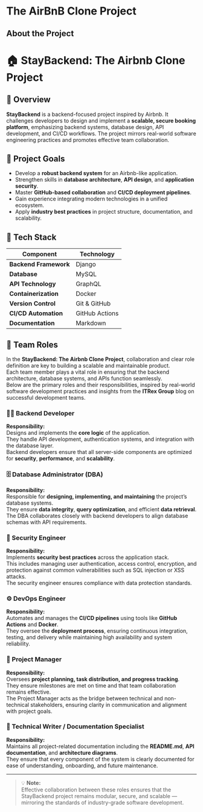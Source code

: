 # The AirBnB Clone Project
## About the Project
# 🏠 StayBackend: The Airbnb Clone Project

## 📘 Overview
**StayBackend** is a backend-focused project inspired by Airbnb. It challenges developers to design and implement a **scalable, secure booking platform**, emphasizing backend systems, database design, API development, and CI/CD workflows. The project mirrors real-world software engineering practices and promotes effective team collaboration.

## 🎯 Project Goals
- Develop a **robust backend system** for an Airbnb-like application.  
- Strengthen skills in **database architecture**, **API design**, and **application security**.  
- Master **GitHub-based collaboration** and **CI/CD deployment pipelines**.  
- Gain experience integrating modern technologies in a unified ecosystem.  
- Apply **industry best practices** in project structure, documentation, and scalability.

## 🧰 Tech Stack
| Component | Technology |
|------------|-------------|
| **Backend Framework** | Django |
| **Database** | MySQL |
| **API Technology** | GraphQL |
| **Containerization** | Docker |
| **Version Control** | Git & GitHub |
| **CI/CD Automation** | GitHub Actions |
| **Documentation** | Markdown |

## 👥 Team Roles

In the **StayBackend: The Airbnb Clone Project**, collaboration and clear role definition are key to building a scalable and maintainable product.  
Each team member plays a vital role in ensuring that the backend architecture, database systems, and APIs function seamlessly.  
Below are the primary roles and their responsibilities, inspired by real-world software development practices and insights from the **ITRex Group** blog on successful development teams.

### 🧑‍💻 Backend Developer
**Responsibility:**  
Designs and implements the **core logic** of the application.  
They handle API development, authentication systems, and integration with the database layer.  
Backend developers ensure that all server-side components are optimized for **security**, **performance**, and **scalability**.

### 🗄️ Database Administrator (DBA)
**Responsibility:**  
Responsible for **designing, implementing, and maintaining** the project’s database systems.  
They ensure **data integrity**, **query optimization**, and efficient **data retrieval**.  
The DBA collaborates closely with backend developers to align database schemas with API requirements.

### 🔐 Security Engineer
**Responsibility:**  
Implements **security best practices** across the application stack.  
This includes managing user authentication, access control, encryption, and protection against common vulnerabilities such as SQL injection or XSS attacks.  
The security engineer ensures compliance with data protection standards.

### ⚙️ DevOps Engineer
**Responsibility:**  
Automates and manages the **CI/CD pipelines** using tools like **GitHub Actions** and **Docker**.  
They oversee the **deployment process**, ensuring continuous integration, testing, and delivery while maintaining high availability and system reliability.

### 🧭 Project Manager
**Responsibility:**  
Oversees **project planning, task distribution, and progress tracking**.  
They ensure milestones are met on time and that team collaboration remains effective.  
The Project Manager acts as the bridge between technical and non-technical stakeholders, ensuring clarity in communication and alignment with project goals.

### 📄 Technical Writer / Documentation Specialist
**Responsibility:**  
Maintains all project-related documentation including the **README.md**, **API documentation**, and **architecture diagrams**.  
They ensure that every component of the system is clearly documented for ease of understanding, onboarding, and future maintenance.

---

> 💡 **Note:**  
> Effective collaboration between these roles ensures that the StayBackend project remains modular, secure, and scalable — mirroring the standards of industry-grade software development.

